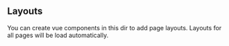 ## Layouts

You can create vue components in this dir to add page layouts. Layouts for all pages will be load automatically.
